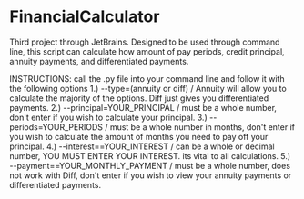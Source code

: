 # FinancialCalculator
Third project through JetBrains. Designed to be used through command line, this script can calculate how amount of pay periods, credit principal, annuity payments, and differentiated payments.

INSTRUCTIONS: call the .py file into your command line and follow it with the following options
1.) --type=(annuity or diff) / Annuity will allow you to calculate the majority of the options. Diff just gives you differentiated payments.
2.) --principal=YOUR_PRINCIPAL / must be a whole number, don't enter if you wish to calculate your principal.
3.) --periods=YOUR_PERIODS / must be a whole number in months, don't enter if you wish to calculate the amount of months you need to pay off your principal.
4.) --interest==YOUR_INTEREST / can be a whole or decimal number, YOU MUST ENTER YOUR INTEREST. its vital to all calculations.
5.) --payment==YOUR_MONTHLY_PAYMENT / must be a whole number, does not work with Diff, don't enter if you wish to view your annuity payments or differentiated payments.
